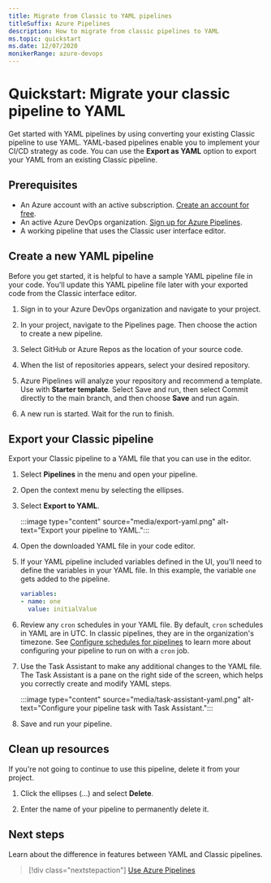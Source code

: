 ```yaml
---
title: Migrate from Classic to YAML pipelines
titleSuffix: Azure Pipelines
description: How to migrate from classic pipelines to YAML
ms.topic: quickstart
ms.date: 12/07/2020
monikerRange: azure-devops
---
```


# Quickstart: Migrate your classic pipeline to YAML

Get started with YAML pipelines by using converting your existing Classic pipeline to use YAML. YAML-based pipelines enable you to implement your CI/CD strategy as code. You can use the **Export as YAML** option to export your YAML from an existing Classic pipeline. 


## Prerequisites

- An Azure account with an active subscription. [Create an account for free](https://azure.microsoft.com/free/?WT.mc_id=A261C142F).
- An active Azure DevOps organization. [Sign up for Azure Pipelines](../get-started/pipelines-sign-up.md).
- A working pipeline that uses the Classic user interface editor. 

## Create a new YAML pipeline

Before you get started, it is helpful to have a sample YAML pipeline file in your code. You'll update this YAML pipeline file later with your exported code from the Classic interface editor. 

1. Sign in to your Azure DevOps organization and navigate to your project.

1. In your project, navigate to the Pipelines page. Then choose the action to create a new pipeline.

1. Select GitHub or Azure Repos as the location of your source code.

1. When the list of repositories appears, select your desired repository.

1. Azure Pipelines will analyze your repository and recommend a template. Use with **Starter template**. Select Save and run, then select Commit directly to the main branch, and then choose **Save** and run again.

1. A new run is started. Wait for the run to finish.

## Export your Classic pipeline 

Export your Classic pipeline to a YAML file that you can use in the editor. 

1. Select **Pipelines** in the menu and open your pipeline. 

1. Open the context menu by selecting the ellipses. 

1. Select **Export to YAML**. 

    :::image type="content" source="media/export-yaml.png" alt-text="Export your pipeline to YAML.":::

1. Open the downloaded YAML file in your code editor. 


1. If your YAML pipeline included variables defined in the UI, you'll need to define the variables in your YAML file. In this example, the variable `one` gets added to the pipeline. 

    ```yaml
    variables:
    - name: one
      value: initialValue 
   ``` 

1. Review any `cron` schedules in your YAML file. By default, `cron` schedules in YAML are in UTC. In classic pipelines, they are in the organization's timezone. See [Configure schedules for pipelines](../process/scheduled-triggers.md) to learn more about configuring your pipeline to run on with a `cron` job. 
 
1. Use the Task Assistant to make any additional changes to the YAML file. The Task Assistant is a pane on the right side of the screen, which helps you correctly create and modify YAML steps. 

    :::image type="content" source="media/task-assistant-yaml.png" alt-text="Configure your pipeline task with Task Assistant.":::    
 
1. Save and run your pipeline. 

## Clean up resources

If you're not going to continue to use this pipeline, delete it from your project.

1. Click the ellipses (...) and select **Delete**. 

1. Enter the name of your pipeline to permanently delete it.

## Next steps

Learn about the difference in features between YAML and Classic pipelines. 

> [!div class="nextstepaction"]
> [Use Azure Pipelines](../get-started/pipelines-get-started.md)

